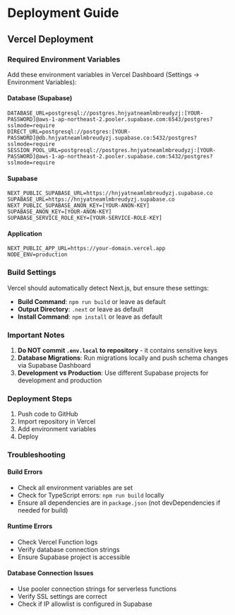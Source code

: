 # Deployment Guide

## Vercel Deployment

### Required Environment Variables

Add these environment variables in Vercel Dashboard (Settings → Environment Variables):

#### Database (Supabase)
```
DATABASE_URL=postgresql://postgres.hnjyatneamlmbreudyzj:[YOUR-PASSWORD]@aws-1-ap-northeast-2.pooler.supabase.com:6543/postgres?sslmode=require
DIRECT_URL=postgresql://postgres:[YOUR-PASSWORD]@db.hnjyatneamlmbreudyzj.supabase.co:5432/postgres?sslmode=require
SESSION_POOL_URL=postgresql://postgres.hnjyatneamlmbreudyzj:[YOUR-PASSWORD]@aws-1-ap-northeast-2.pooler.supabase.com:5432/postgres?sslmode=require
```

#### Supabase
```
NEXT_PUBLIC_SUPABASE_URL=https://hnjyatneamlmbreudyzj.supabase.co
SUPABASE_URL=https://hnjyatneamlmbreudyzj.supabase.co
NEXT_PUBLIC_SUPABASE_ANON_KEY=[YOUR-ANON-KEY]
SUPABASE_ANON_KEY=[YOUR-ANON-KEY]
SUPABASE_SERVICE_ROLE_KEY=[YOUR-SERVICE-ROLE-KEY]
```

#### Application
```
NEXT_PUBLIC_APP_URL=https://your-domain.vercel.app
NODE_ENV=production
```

### Build Settings

Vercel should automatically detect Next.js, but ensure these settings:

- **Build Command**: `npm run build` or leave as default
- **Output Directory**: `.next` or leave as default
- **Install Command**: `npm install` or leave as default

### Important Notes

1. **Do NOT commit `.env.local` to repository** - it contains sensitive keys
2. **Database Migrations**: Run migrations locally and push schema changes via Supabase Dashboard
3. **Development vs Production**: Use different Supabase projects for development and production

### Deployment Steps

1. Push code to GitHub
2. Import repository in Vercel
3. Add environment variables
4. Deploy

### Troubleshooting

#### Build Errors
- Check all environment variables are set
- Check for TypeScript errors: `npm run build` locally
- Ensure all dependencies are in `package.json` (not devDependencies if needed for build)

#### Runtime Errors
- Check Vercel Function logs
- Verify database connection strings
- Ensure Supabase project is accessible

#### Database Connection Issues
- Use pooler connection strings for serverless functions
- Verify SSL settings are correct
- Check if IP allowlist is configured in Supabase